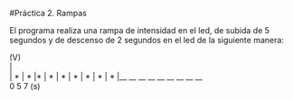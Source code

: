 #Práctica 2. Rampas


El programa realiza una rampa de intensidad en el led, de subida de 5 segundos 
y de descenso de 2 segundos en el led de la siguiente manera:

(V)          
|            
|             *
|          *  |*
|       *     | *
|    *        |  *
| *           |   *
|__ __ __ __ __ __ __ __ __  
0             5   7      (s)

